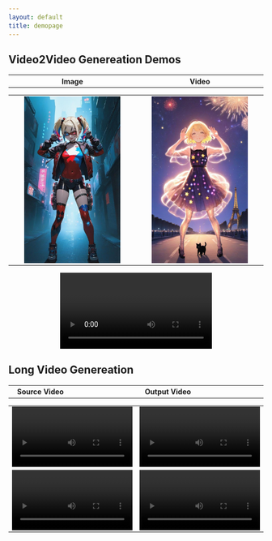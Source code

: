 ```yaml
---
layout: default
title: demopage 
---
```


<div class="post">
    <style>
    img {
        width: auto;
        height: auto;
        max-width: 80%;
        max-height: 100%;
        display: block;
        margin: auto;
    }
    video {
        width: auto;
        height: auto;
        max-width: 100%;
        max-height: 100%;
        display: block;
        margin: auto;
    }
    </style>
	<h2 class="pageTitle">Video2Video Genereation Demos</h2>
	<p></p>
	<table border="0"> <!-- 表格边框设置为1 -->
    <tr> <!-- 表格的一行 -->
        <th style="width: 512px;">Image</th> <!-- 表头单元格 -->
        <th style="width: 512px;">Video</th> <!-- 表头单元格 -->
    </tr>
    </table>
		<table border="0"> <!-- 表格边框设置为1 -->
    <tr>
        <td>
            <img src="/assets/images/cyber_girl.png" width="512" height="900" alt="Image 3">
        </td>
        <td>
            <img src="/assets/images/spark_girl.png" width="512" height="900" alt="Image 3">
        </td>
    </tr>
</table>
    <video src="/assets/demo_videos/video1_plus.mp4"  width="1000" height="900" controls>
    </video>
	<h2 class="pageTitle">Long Video Genereation</h2>
	<p></p>
	<table border="0"> <!-- 表格边框设置为1 -->
    <tr> <!-- 表格的一行 -->
        <th style="width: 200px;">Source Video</th> <!-- 表头单元格 -->
        <th style="width: 800px;">Output Video</th> <!-- 表头单元格 -->
    </tr>
    </table>
		<table border="0"> <!-- 表格边框设置为1 -->
    <tr>
        <td>
            <video src="/assets/demo_videos/bath_song_lite.mp4"  width="200" height="900" controls></video>
        </td>
        <td>
            <video src="/assets/demo_videos/bath_lite.mp4"  width="800" height="900" controls></video>
        </td>
    </tr>
    <tr>
        <td>
            <video src="/assets/demo_videos/dance1.mp4"  width="200" height="900" controls></video>
        </td>
        <td>
            <video src="/assets/demo_videos/video1.mp4"  width="800" height="900" controls></video>
        </td>
    </tr>
</table>
</div>